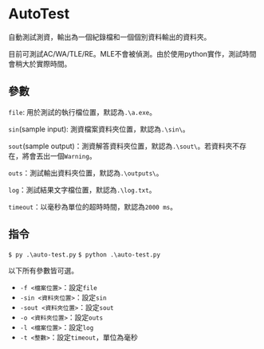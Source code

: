 # AutoTest
自動測試測資，輸出為一個紀錄檔和一個個別資料輸出的資料夾。

目前可測試AC/WA/TLE/RE。MLE不會被偵測。由於使用python實作，測試時間會稍大於實際時間。
## 參數
`file`: 用於測試的執行檔位置，默認為`.\a.exe`。

`sin`(sample input): 測資檔案資料夾位置，默認為`.\sin\`。

`sout`(sample output)：測資解答資料夾位置，默認為`.\sout\`。若資料夾不存在，將會丟出一個`Warning`。

`outs`：測試輸出資料夾位置，默認為`.\outputs\`。

`log`：測試結果文字檔位置，默認為`.\log.txt`。

`timeout`：以毫秒為單位的超時時間，默認為`2000 ms`。

## 指令
`$ py .\auto-test.py`
`$ python .\auto-test.py`

以下所有參數皆可選。

- `-f <檔案位置>`：設定`file`
- `-sin <資料夾位置>`：設定`sin`
- `-sout <資料夾位置>`：設定`sout`
- `-o <資料夾位置>`：設定`outs`
- `-l <檔案位置>`：設定`log`
- `-t <整數>`：設定`timeout`，單位為毫秒
